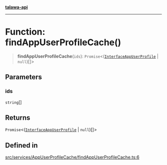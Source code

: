 [**talawa-api**](../../../../README.md)

***

# Function: findAppUserProfileCache()

> **findAppUserProfileCache**(`ids`): `Promise`\<([`InterfaceAppUserProfile`](../../../../models/AppUserProfile/interfaces/InterfaceAppUserProfile.md) \| `null`)[]\>

## Parameters

### ids

`string`[]

## Returns

`Promise`\<([`InterfaceAppUserProfile`](../../../../models/AppUserProfile/interfaces/InterfaceAppUserProfile.md) \| `null`)[]\>

## Defined in

[src/services/AppUserProfileCache/findAppUserProfileCache.ts:6](https://github.com/Suyash878/talawa-api/blob/f376d03c37e9acd046e7cc983947432c95f74442/src/services/AppUserProfileCache/findAppUserProfileCache.ts#L6)
